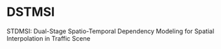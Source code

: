 # DSTMSI
STDMSI: Dual-Stage Spatio-Temporal Dependency Modeling for Spatial Interpolation in Traffic Scene

